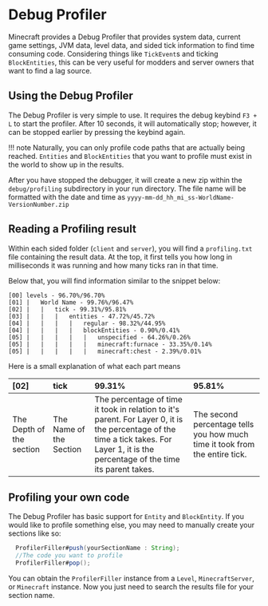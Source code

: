 # Debug Profiler

Minecraft provides a Debug Profiler that provides system data, current game settings, JVM data, level data, and sided tick information to find time consuming code. Considering things like `TickEvent`s and ticking `BlockEntities`, this can be very useful for modders and server owners that want to find a lag source.

## Using the Debug Profiler

The Debug Profiler is very simple to use. It requires the debug keybind `F3 + L` to start the profiler. After 10 seconds, it will automatically stop; however, it can be stopped earlier by pressing the keybind again.

!!! note
  Naturally, you can only profile code paths that are actually being reached. `Entities` and `BlockEntities` that you want to profile must exist in the world to show up in the results.

After you have stopped the debugger, it will create a new zip within the `debug/profiling` subdirectory in your run directory.
The file name will be formatted with the date and time as `yyyy-mm-dd_hh_mi_ss-WorldName-VersionNumber.zip`

## Reading a Profiling result

Within each sided folder (`client` and `server`), you will find a `profiling.txt` file containing the result data. At the top, it first tells you how long in milliseconds it was running and how many ticks ran in that time.

Below that, you will find information similar to the snippet below:
```
[00] levels - 96.70%/96.70%
[01] |   World Name - 99.76%/96.47%
[02] |   |   tick - 99.31%/95.81%
[03] |   |   |   entities - 47.72%/45.72%
[04] |   |   |   |   regular - 98.32%/44.95%
[04] |   |   |   |   blockEntities - 0.90%/0.41%
[05] |   |   |   |   |   unspecified - 64.26%/0.26%
[05] |   |   |   |   |   minecraft:furnace - 33.35%/0.14%
[05] |   |   |   |   |   minecraft:chest - 2.39%/0.01%
```
Here is a small explanation of what each part means

| [02]                     | tick                  | 99.31%       | 95.81%       |
| :----------------------- | :---------------------- | :----------- | :----------- |
| The Depth of the section | The Name of the Section | The percentage of time it took in relation to it's parent. For Layer 0, it is the percentage of the time a tick takes. For Layer 1, it is the percentage of the time its parent takes. | The second percentage tells you how much time it took from the entire tick.

## Profiling your own code

The Debug Profiler has basic support for `Entity` and `BlockEntity`. If you would like to profile something else, you may need to manually create your sections like so:
```java
  ProfilerFiller#push(yourSectionName : String);
  //The code you want to profile
  ProfilerFiller#pop();
```
You can obtain the `ProfilerFiller` instance from a `Level`, `MinecraftServer`, or `Minecraft` instance.
Now you just need to search the results file for your section name.
